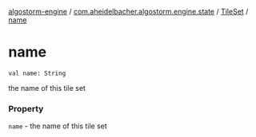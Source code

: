 [algostorm-engine](../../index.md) / [com.aheidelbacher.algostorm.engine.state](../index.md) / [TileSet](index.md) / [name](.)

# name

`val name: String`

the name of this tile set

### Property

`name` - the name of this tile set